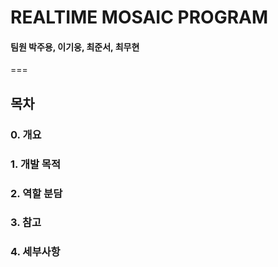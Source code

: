 # REALTIME MOSAIC PROGRAM
#### 팀원   박주용, 이기웅, 최준서, 최무현
===

목차
---

### 0. 개요


### 1. 개발 목적


### 2. 역할 분담


### 3. 참고


### 4. 세부사항

